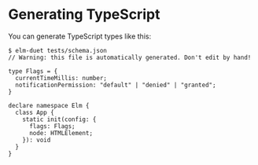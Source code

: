 # Generating TypeScript

You can generate TypeScript types like this:

```console
$ elm-duet tests/schema.json
// Warning: this file is automatically generated. Don't edit by hand!

type Flags = {
  currentTimeMillis: number;
  notificationPermission: "default" | "denied" | "granted";
}

declare namespace Elm {
  class App {
    static init(config: {
      flags: Flags;
      node: HTMLElement;
    }): void
  }
}

```
